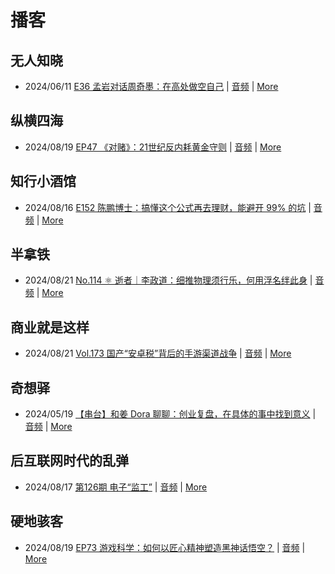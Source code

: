 # 播客

## 无人知晓
- 2024/06/11 [E36 孟岩对话周奇墨：在高处做空自己](https://www.xiaoyuzhoufm.com/episode/6667f31dc26e396a36eefe25) | [音频](https://dts-api.xiaoyuzhoufm.com/track/611719d3cb0b82e1df0ad29e/6667f31dc26e396a36eefe25/media.xyzcdn.net/ljJYPINg_uUnMMt8WMuIsiU41BZt.m4a) | [More](channels/%E6%97%A0%E4%BA%BA%E7%9F%A5%E6%99%93.md)

## 纵横四海
- 2024/08/19 [EP47 《对赌》：21世纪反内耗黄金守则](https://www.ximalaya.com/sound/749741255) | [音频](https://aod.cos.tx.xmcdn.com/storages/92b4-audiofreehighqps/DC/C9/GKwRIJEKl-neBVCTjQMCFEXE.m4a) | [More](channels/%E7%BA%B5%E6%A8%AA%E5%9B%9B%E6%B5%B7.md)

## 知行小酒馆
- 2024/08/16 [E152 陈鹏博士：搞懂这个公式再去理财，能避开 99% 的坑](https://www.xiaoyuzhoufm.com/episode/66bec2f8db5e6d6bf9ad7d28) | [音频](https://dts-api.xiaoyuzhoufm.com/track/6013f9f58e2f7ee375cf4216/66bec2f8db5e6d6bf9ad7d28/media.xyzcdn.net/lmj8ZGmomlBfuACqptib5gOcDQ0k.m4a) | [More](channels/%E7%9F%A5%E8%A1%8C%E5%B0%8F%E9%85%92%E9%A6%86.md)

## 半拿铁
- 2024/08/21 [No.114 ⚛️ 逝者｜李政道：细推物理须行乐，何用浮名绊此身](https://www.ximalaya.com/sound/750224864) | [音频](https://dl.wavpub.com/item/227_31605232_5834.m4a) | [More](channels/%E5%8D%8A%E6%8B%BF%E9%93%81.md)

## 商业就是这样
- 2024/08/21 [Vol.173 国产“安卓税”背后的手游渠道战争](https://www.ximalaya.com/sound/750523992) | [音频](https://aod.cos.tx.xmcdn.com/storages/e2dc-audiofreehighqps/BF/C2/GKwRIDoKm8HiAJk0ugMDo9Ac.m4a) | [More](channels/%E5%95%86%E4%B8%9A%E5%B0%B1%E6%98%AF%E8%BF%99%E6%A0%B7.md)

## 奇想驿
- 2024/05/19 [【串台】和姜 Dora 聊聊：创业复盘，在具体的事中找到意义](https://www.xiaoyuzhoufm.com/episode/664962d382b428eafd844366) | [音频](https://dts-api.xiaoyuzhoufm.com/track/6034daea97755b8fc9c66480/664962d382b428eafd844366/media.xyzcdn.net/llloyy2KoUURla1cgosxmkenwwHw.m4a) | [More](channels/%E5%A5%87%E6%83%B3%E9%A9%BF.md)

## 后互联网时代的乱弹
- 2024/08/17 [第126期 电子“监工”](https://hosting.wavpub.cn/pie/ep126/) | [音频](https://tk.wavpub.com/WPDL_pffmMRCqpqREGMxwBKKRvSmrKKDGPBBXbDVGpAEKasxndRGdBzUajtXgMM-00.mp3) | [More](channels/%E5%90%8E%E4%BA%92%E8%81%94%E7%BD%91%E6%97%B6%E4%BB%A3%E7%9A%84%E4%B9%B1%E5%BC%B9.md)

## 硬地骇客
- 2024/08/19 [EP73 游戏科学：如何以匠心精神塑造黑神话悟空？](https://www.xiaoyuzhoufm.com/episode/66c337e533591c27be384f66) | [音频](https://dts-api.xiaoyuzhoufm.com/track/640ee2438be5d40013fe4a87/66c337e533591c27be384f66/media.xyzcdn.net/lpFhPwUofxvzb5SVRKjZNEUE5bla.m4a) | [More](channels/%E7%A1%AC%E5%9C%B0%E9%AA%87%E5%AE%A2.md)

